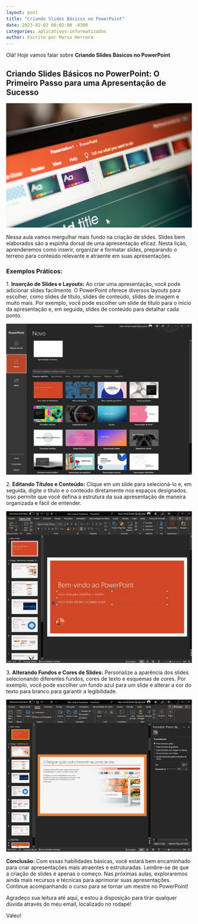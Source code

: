```yaml
---
layout: post
title: "Criando Slides Básicos no PowerPoint"
date: 2023-02-02 00:02:00 -0300
categories: aplicativos-informatizados
author: Escrito por Mario Herrera
---
```


Olá! Hoje vamos falar sobre **Criando Slides Básicos no PowerPoint**

## Criando Slides Básicos no PowerPoint: O Primeiro Passo para uma Apresentação de Sucesso


![](https://github.com/mariopuebla17/blog/blob/main/_images/202302/ppt1.jpg?raw=true)

Nessa aula vamos mergulhar mais fundo na criação de slides. Slides bem elaborados são a espinha dorsal de uma apresentação eficaz. Nesta lição, aprenderemos como inserir, organizar e formatar slides, preparando o terreno para conteúdo relevante e atraente em suas apresentações.

### Exemplos Práticos:

1\. **Inserção de Slides e Layouts:** Ao criar uma apresentação, você pode adicionar slides facilmente. O PowerPoint oferece diversos layouts para escolher, como slides de título, slides de conteúdo, slides de imagem e muito mais. Por exemplo, você pode escolher um slide de título para o início da apresentação e, em seguida, slides de conteúdo para detalhar cada ponto.

![](https://github.com/mariopuebla17/blog/blob/main/_images/202302/ppt2.jpg?raw=true)  

2\. **Editando Títulos e Conteúdo:** Clique em um slide para selecioná-lo e, em seguida, digite o título e o conteúdo diretamente nos espaços designados. Isso permite que você defina a estrutura da sua apresentação de maneira organizada e fácil de entender.

![](https://github.com/mariopuebla17/blog/blob/main/_images/202302/ppt3.jpg?raw=true)  

3\. **Alterando Fundos e Cores de Slides:** Personalize a aparência dos slides selecionando diferentes fundos, cores de texto e esquemas de cores. Por exemplo, você pode escolher um fundo azul para um slide e alterar a cor do texto para branco para garantir a legibilidade.

![](https://github.com/mariopuebla17/blog/blob/main/_images/202302/ppt4.jpg?raw=true)  


**Conclusão:** Com essas habilidades básicas, você estará bem encaminhado para criar apresentações mais atraentes e estruturadas. Lembre-se de que a criação de slides é apenas o começo. Nas próximas aulas, exploraremos ainda mais recursos e técnicas para aprimorar suas apresentações. Continue acompanhando o curso para se tornar um mestre no PowerPoint!

Agradeço sua leitura até aqui, e estou à disposição para tirar qualquer dúvida através do meu email, localizado no rodapé!

Valeu!